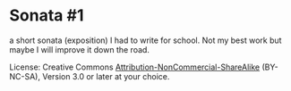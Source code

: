 Sonata #1
=========

a short sonata (exposition) I had to write for school. Not my best work but maybe I will improve it down the road.

License: Creative Commons [Attribution-NonCommercial-ShareAlike](http://creativecommons.org/licenses/by-nc-sa/3.0/us/)
(BY-NC-SA), Version 3.0 or later at your choice.
